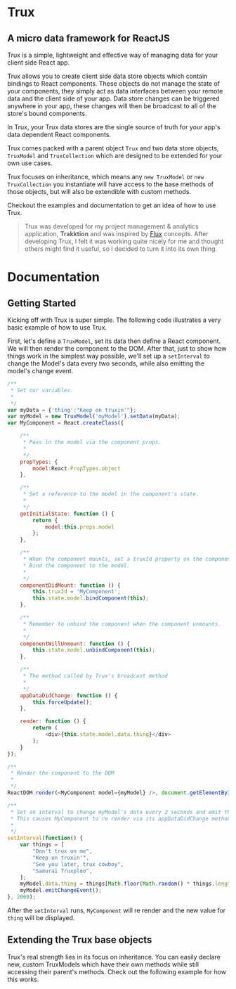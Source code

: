 # Trux
## A micro data framework for ReactJS

Trux is a simple, lightweight and effective way of managing data for your client side React app.

Trux allows you to create client side data store objects which contain bindings to React components. These objects do not manage the state of your components, they simply act as data interfaces between your remote data and the client side of your app. Data store changes can be triggered anywhere in your app, these changes will then be broadcast to all of the store's bound components.

In Trux, your Trux data stores are the single source of truth for your app's data dependent React components.

Trux comes packed with a parent object `Trux` and two data store objects, `TruxModel` and `TruxCollection` which are designed to be extended for your own use cases.

Trux focuses on inheritance, which means any `new TruxModel` or `new TruxCollection` you instantiate will have access to the base methods of those objects, but will also be extendible with custom methods.

Checkout the examples and documentation to get an idea of how to use Trux.

> Trux was developed for my project management & analytics application, **Trakktion** and was inspired by [Flux](https://facebook.github.io/flux/) concepts. After developing Trux, I felt it was working quite nicely for me and thought others might find it useful, so I decided to turn it into its own thing.

# Documentation

## Getting Started

Kicking off with Trux is super simple. The following code illustrates a very basic example of how to use Trux.

First, let's define a `TruxModel`, set its data then define a React component. We will then render the component to the DOM. After that, just to show how things work in the simplest way possible, we'll set up a `setInterval` to change the Model's data every two seconds, while also emitting the model's change event.

```javascript
/**
 * Set our variables.
 *
 */
var myData = {'thing':"Keep on truxin'"};
var myModel = new TruxModel('myModel').setData(myData);
var MyComponent = React.createClass({

    /**
     * Pass in the model via the component props.
     *
     */
    propTypes: {
        model:React.PropTypes.object
    },

    /**
     * Set a reference to the model in the component's state.
     *
     */
    getInitialState: function () {
        return {
            model:this.props.model
        };
    },

    /**
     * When the component mounts, set a truxId property on the component.
     * Bind the component to the model.
     *
     */
    componentDidMount: function () {
        this.truxId = 'MyComponent';
        this.state.model.bindComponent(this);
    },

    /**
     * Remember to unbind the component when the component unmounts.
     *
     */
    componentWillUnmount: function () {
        this.state.model.unbindComponent(this);
    },

    /**
     * The method called by Trux's broadcast method
     *
     */
    appDataDidChange: function () {
        this.forceUpdate();
    },

    render: function () {
        return (
            <div>{this.state.model.data.thing}</div>
        );
    }
});

/**
 * Render the component to the DOM
 *
 */
ReactDOM.render(<MyComponent model={myModel} />, document.getElementById('app'));

/**
 * Set an interval to change myModel's data every 2 seconds and emit the TruxModel's change event.
 * This causes MyComponent to re render via its appDataDidChange method.
 *
 */
setInterval(function() {
    var things = [
        "Don't trux on me",
        "Keep on truxin'",
        "See you later, trux cowboy",
        "Samurai Truxploo",
    ];
    myModel.data.thing = things[Math.floor(Math.random() * things.length)];
    myModel.emitChangeEvent();
}, 2000);

```

After the `setInterval` runs, `MyComponent` will re render and the new value for `thing` will be displayed.

## Extending the Trux base objects

Trux's real strength lies in its focus on inheritance. You can easily declare new, custom TruxModels which have their own methods while still accessing their parent's methods. Check out the following example for how this works.
